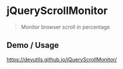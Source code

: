 # jQueryScrollMonitor

> Monitor browser scroll in percentage

## Demo / Usage

<https://devutils.github.io/jQueryScrollMonitor/>